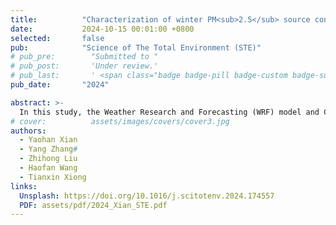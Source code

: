 ```yaml
---
title:          "Characterization of winter PM<sub>2.5</sub> source contributions and impacts of meteorological conditions and anthropogenic emission changes in the Sichuan Basin, 2002–2020"
date:           2024-10-15 00:01:00 +0800
selected:       false
pub:            "Science of The Total Environment (STE)"
# pub_pre:        "Submitted to "
# pub_post:       'Under review.'
# pub_last:       ' <span class="badge badge-pill badge-custom badge-success">Spotlight</span>'
pub_date:       "2024"

abstract: >-
  In this study, the Weather Research and Forecasting (WRF) model and Community Multiscale Air Quality–Integrated Source Apportionment Method (CMAQ–ISAM) were utilized, which were integrated with the Multiresolution Emission Inventory for China (MEIC) emission inventory, to simulate winter PM<sub>2.5</sub> concentrations, regional transport, and changes in emission source contributions in the Sichuan basin (SCB) from 2002 to 2020, considering variations in meteorological conditions and anthropogenic emissions. The results indicated a gradual decrease in the basin's winter average PM<sub>2.5</sub> concentration from 300 μg/m<sup>3</sup> to 120 μg/m<sup>3</sup>, with the most significant decrease occurring after 2014, reflecting the actual impact of China's air pollution control measures. Spatially, the main pollution area shifted from Chongqing to Chengdu and the western basin. The sources of PM<sub>2.5</sub> at the eastern and western margins of the basin have remained stable and have been dominated by local emissions for many years, while the sources of PM<sub>2.5</sub> in the central part of the basin have evolved from a multiregional co-influenced source during the early period to a high proportion of local emissions; except for boundary condition sources, residential sources were the main PM<sub>2.5</sub> sources in the basin (approximately 29.70 %), followed by industrial sources (approximately 14.11 %). Industrial sources exhibited higher contributions in Chengdu and Chongqing and gradually stabilized with residential sources over the years, while residential sources dominated in the eastern and western parts of the basin and exhibited a declining trend. Meteorological conditions exacerbated pollution in the whole basin from 2008 to 2014, especially in the west (21–40 μg/m<sup>3</sup>). The eastern basin and Chongqing exhibited more years with alleviated meteorological pollution, including a 40+ μg/m<sup>3</sup> decrease in Chongqing from 2002 to 2005. Reduced anthropogenic emissions alleviated annual pollution levels, with a greater reduction (> −20 μg/m<sup>3</sup>) after 2011 due to pollution control measures.
# cover:          assets/images/covers/cover3.jpg
authors:
  - Yaohan Xian
  - Yang Zhang#
  - Zhihong Liu
  - Haofan Wang
  - Tianxin Xiong
links:
  Unsplash: https://doi.org/10.1016/j.scitotenv.2024.174557
  PDF: assets/pdf/2024_Xian_STE.pdf
---
```

